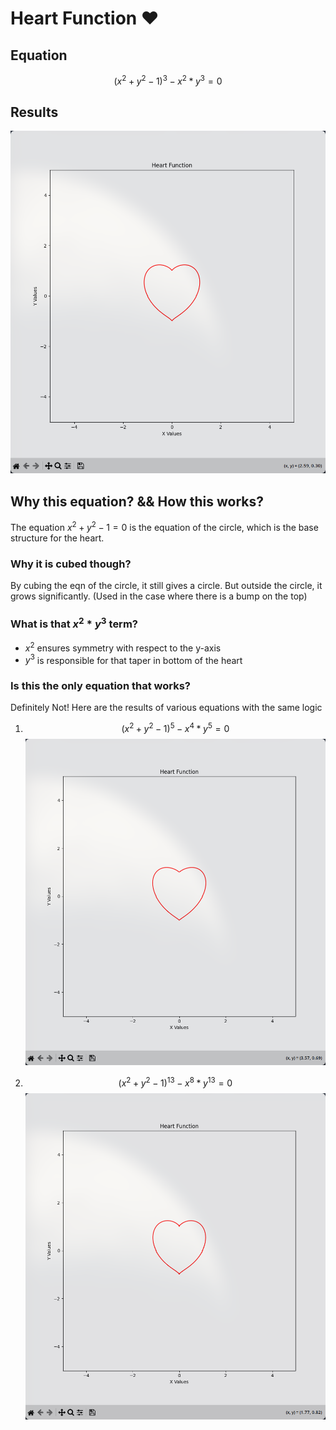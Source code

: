 # Heart Function ❤

## Equation

```math
(x^2 + y^2 - 1)^3 - x^2 * y^3 = 0
```

## Results

![Result](./preview/heart1.png)

## Why this equation? && How this works?

The equation $x^2 + y^2 - 1 = 0$ is the equation of the circle, which is the base structure for the heart.

### Why it is cubed though?

By cubing the eqn of the circle, it still gives a circle. But outside the circle, it grows significantly. (Used in the case where there is a bump on the top)

### What is that $x^2 * y^3$ term?

- $x^2$ ensures symmetry with respect to the y-axis
- $y^3$ is responsible for that taper in bottom of the heart

### Is this the only equation that works?

Definitely Not!
Here are the results of various equations with the same logic

1. $$(x^2 + y^2 - 1)^5 - x^4 * y^5 = 0$$
   ![Result](./preview/heart2.png)

2. $$(x^2 + y^2 - 1)^{13} - x^8 * y^{13} = 0$$
   ![Result](./preview/heart3.png)

